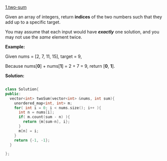 [1.two-sum](https://leetcode.com/problems/two-sum/)  

Given an array of integers, return **indices** of the two numbers such that they add up to a specific target.

You may assume that each input would have **_exactly_** one solution, and you may not use the _same_ element twice.

**Example:**

Given nums = \[2, 7, 11, 15\], target = 9,

Because nums\[**0**\] + nums\[**1**\] = 2 + 7 = 9,
return \[**0**, **1**\].  



**Solution:**  

```cpp

class Solution{
public:
  vector<int> twoSum(vector<int> &nums, int sum){
    unordered_map<int, int> m;
    for( int i = 0; i < nums.size(); i++ ){
      int n = nums[i];
      if( m.count(sum - n) ){
        return {m[sum-n], i};
      }
      m[n] = i;
    }
    return {-1, -1};
  }

};

```
      